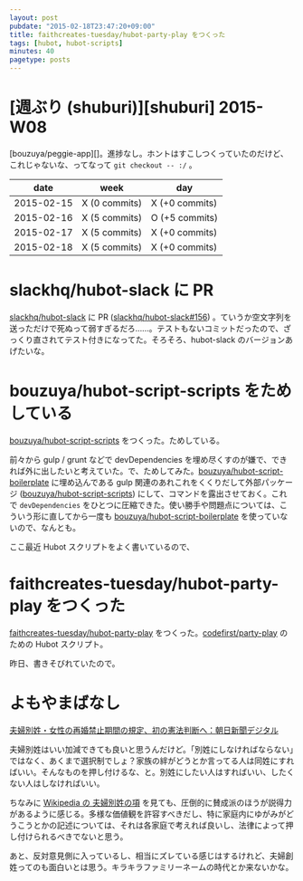 ```yaml
---
layout: post
pubdate: "2015-02-18T23:47:20+09:00"
title: faithcreates-tuesday/hubot-party-play をつくった
tags: [hubot, hubot-scripts]
minutes: 40
pagetype: posts
---
```

# [週ぶり (shuburi)][shuburi] 2015-W08

[bouzuya/peggie-app][]。進捗なし。ホントはすこしつくっていたのだけど、これじゃないな、ってなって `git checkout -- :/` 。

date       | week           | day
-----------|----------------|-----------------
2015-02-15 | X (0 commits)  | X (+0 commits)
2015-02-16 | X (5 commits)  | O (+5 commits)
2015-02-17 | X (5 commits)  | X (+0 commits)
2015-02-18 | X (5 commits)  | X (+0 commits)

# slackhq/hubot-slack に PR

[slackhq/hubot-slack][] に PR ([slackhq/hubot-slack#156][]) 。ていうか空文字列を送っただけで死ぬって弱すぎるだろ……。テストもないコミットだったので、ざっくり直されてテスト付きになってた。そろそろ、hubot-slack のバージョンあげたいな。

# bouzuya/hubot-script-scripts をためしている

[bouzuya/hubot-script-scripts][] をつくった。ためしている。

前々から gulp / grunt などで devDependencies を埋め尽くすのが嫌で、できれば外に出したいと考えていた。で、ためしてみた。[bouzuya/hubot-script-boilerplate][] に埋め込んである gulp 関連のあれこれをくくりだして外部パッケージ ([bouzuya/hubot-script-scripts][]) にして、コマンドを露出させておく。これで `devDependencies` をひとつに圧縮できた。使い勝手や問題点については、こういう形に直してから一度も [bouzuya/hubot-script-boilerplate][] を使っていないので、なんとも。

ここ最近 Hubot スクリプトをよく書いているので、

# faithcreates-tuesday/hubot-party-play をつくった

[faithcreates-tuesday/hubot-party-play][] をつくった。[codefirst/party-play][] のための Hubot スクリプト。

昨日、書きそびれていたので。

# よもやまばなし

[夫婦別姓・女性の再婚禁止期間の規定、初の憲法判断へ：朝日新聞デジタル](http://b.hatena.ne.jp/entry/242028122/comment/bouzuya)

夫婦別姓はいい加減できても良いと思うんだけど。「別姓にしなければならない」ではなく、あくまで選択制でしょ？家族の絆がどうとか言ってる人は同姓にすればいい。そんなものを押し付けるな、と。別姓にしたい人はすればいい、したくない人はしなければいい。

ちなみに [Wikipedia の 夫婦別姓の項](http://ja.wikipedia.org/wiki/%E5%A4%AB%E5%A9%A6%E5%88%A5%E5%A7%93) を見ても、圧倒的に賛成派のほうが説得力があるように感じる。多様な価値観を許容すべきだし、特に家庭内にゆがみがどうこうとかの記述については、それは各家庭で考えれば良いし、法律によって押し付けられるべきでないと思う。

あと、反対意見側に入っているし、相当にズレている感じはするけれど、夫婦創姓ってのも面白いとは思う。キラキラファミリーネームの時代とか来ないかな。


[bouzuya/hubot-script-boilerplate]: https://github.com/bouzuya/hubot-script-boilerplate
[bouzuya/hubot-script-scripts]: https://github.com/bouzuya/hubot-script-scripts
[codefirst/party-play]: https://github.com/codefirst/party-play
[faithcreates-tuesday/hubot-party-play]: https://github.com/faithcreates-tuesday/hubot-party-play
[slackhq/hubot-slack]: https://github.com/slackhq/hubot-slack
[slackhq/hubot-slack#156]: https://github.com/slackhq/hubot-slack/pull/156
